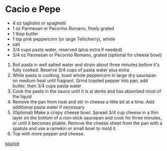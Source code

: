 # Cacio e Pepe

* 4 oz tagliolini or spaghetti
* 1 oz Parmesan or Pecorino Romano, finely grated
* 1 tbsp butter
* 1 tsp pink peppercorn (or large Tellicherry), whole
* salt
* 3/4 cups pasta water, reserved (plus extra if needed)
* 3/4 oz Parmesan or Pecorino Romano, grated (optional for cheese bowl)

1. Boil pasta in well salted water and strain about three minutes before it's fully cooked. Reserve 3/4 cups of pasta water plus extra
1. While pasta is cooking, toast whole peppercorn in large dry saucepan on medium heat until fragrant. Grind toasted pepper into pan, add butter, then 3/4 cups pasta water
1. Cook the pasta in the sauce until it is al dente and has absorbed most of the liquid
1. Remove the pan from heat and stir in cheese a little bit at a time. Add additional pasta water if necessary
1. (Optional) Make a crispy cheese bowl. Spread 3/4 cup cheese in a thin layer on the bottom of a non-stick saucepan and cook for three minutes, or until it becomes pliable. Remove the cheese sheet from the pan with a spatula and use a ramekin or small bowl to mold it.
1. Top with more pepper and cheese.

[source](https://www.businessinsider.com/how-to-make-anthony-bourdains-favorite-cacio-e-pepe-2015-7)
